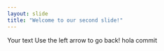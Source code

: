 ```yaml
---
layout: slide
title: "Welcome to our second slide!"
---
```

Your text
Use the left arrow to go back!
hola commit 
